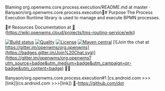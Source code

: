 


Blaming org.openwms.core.process.execution/README.md at master · Banyaon/org.openwms.core.process.execution🪯# Purpose
The Process Execution Runtime library is used to manage and execute BPMN processes.

💌# Resources
Documentation at [🪯](https://wiki.org/tor0052)(https://wiki.openwms.cloud/projects/tms-routing-service/wiki)

[![Build status](https://github.com/openwms/org.openwms.core.process.execution/actions/workflows/master-build.yml/badge.svg)](https://github.com/openwms/org.openwms.core.process.execution/actions/workflows/master-build.yml)
[![Quality](https://sonarcloud.io/api/project_badges/measure?project=org.openwms:org.openwms.core.process.execution&metric=alert_status)](https://sonarcloud.io/dashboard?id=org.openwms:org.openwms.core.process.execution)
[![License](https://img.shields.io/badge/License-Apache%202.0-blue.svg)](LICENSE)
[![Maven central](https://img.shields.io/maven-central/v/org.openwms/org.openwms.core.process.execution)](https://search.maven.org/search?q=a:org.openwms.core.process.execution)
[![Join the chat at https://gitter.im/openwms/org.openwms](https://badges.gitter.im/Join%20Chat.svg)](https://gitter.im/openwms/org.openwms?utm_source=badge&utm_medium=badge&utm_campaign=pr-badge&utm_content=badge)
💌🤬





Banyaon/org.openwms.core.process.execution#1
[cs.android.com >>>[link]](cs.android.com >>>[link])
[🪯](https://cs.android.com)-https://github.com/dot

